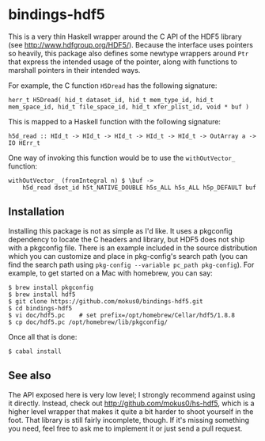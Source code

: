 bindings-hdf5
==============

This is a very thin Haskell wrapper around the C API of the HDF5 library (see <http://www.hdfgroup.org/HDF5/>).  Because the interface uses pointers so heavily, this package also defines some newtype wrappers around `Ptr` that express the intended usage of the pointer, along with functions to marshall pointers in their intended ways.

For example, the C function `H5Dread` has the following signature:

    herr_t H5Dread( hid_t dataset_id, hid_t mem_type_id, hid_t mem_space_id, hid_t file_space_id, hid_t xfer_plist_id, void * buf )

This is mapped to a Haskell function with the following signature:

    h5d_read :: HId_t -> HId_t -> HId_t -> HId_t -> HId_t -> OutArray a -> IO HErr_t

One way of invoking this function would be to use the `withOutVector_` function:

    withOutVector_ (fromIntegral n) $ \buf ->
        h5d_read dset_id h5t_NATIVE_DOUBLE h5s_ALL h5s_ALL h5p_DEFAULT buf

Installation
-------------

Installing this package is not as simple as I'd like.  It uses a pkgconfig dependency to locate the C headers and library, but HDF5 does not ship with a pkgconfig file.  There is an example included in the source distribution which you can customize and place in pkg-config's search path (you can find the search path using `pkg-config --variable pc_path pkg-config`).  For example, to get started on a Mac with homebrew, you can say:

    $ brew install pkgconfig
    $ brew install hdf5
    $ git clone https://github.com/mokus0/bindings-hdf5.git
    $ cd bindings-hdf5
    $ vi doc/hdf5.pc    # set prefix=/opt/homebrew/Cellar/hdf5/1.8.8
    $ cp doc/hdf5.pc /opt/homebrew/lib/pkgconfig/

Once all that is done:

    $ cabal install

See also
---------

The API exposed here is very low level; I strongly recommend against using it directly.  Instead, check out <http://github.com/mokus0/hs-hdf5>, which is a higher level wrapper that makes it quite a bit harder to shoot yourself in the foot.  That library is still fairly incomplete, though.  If it's missing something you need, feel free to ask me to implement it or just send a pull request.